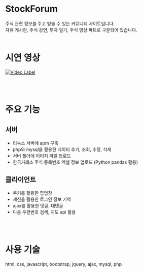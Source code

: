 # StockForum

주식 관련 정보를 주고 받을 수 있는 커뮤니티 사이트입니다.  
자유 게시판, 주식 강연, 투자 일기, 주식 영상 파트로 구분되어 있습니다.
<br><br>

# 시연 영상
[![Video Label](http://img.youtube.com/vi/MtrIptd9kco/0.jpg)](https://www.youtube.com/watch?v=MtrIptd9kco)

<br><br>

# 주요 기능  
## 서버  
- 리눅스 서버에 apm 구축  
- php와 mysql을 활용한 데이터 추가, 조회, 수정, 삭제  
- 서버 폴더에 이미지 파일 업로드  
- 한국거래소 주식 종목번호 엑셀 정보 업로드 (Python pandas 활용)  
## 클라이언트  
- 쿠키를 활용한 팝업창  
- 세션을 활용한 로그인 정보 기억  
- ajax를 활용한 댓글, 대댓글  
- 다음 우편번호 검색, 지도 api 활용  

<br><br>

# 사용 기술  
html,  css,  javascript,  bootstrap,  jquery,  ajax,  mysql,  php
